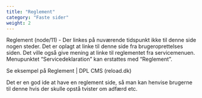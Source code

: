 ```yaml
---
title: "Reglement"
category: "Faste sider"
weight: 2
---
```


Reglement (node/11) - Der linkes på nuværende tidspunkt ikke til denne side nogen steder. Det er oplagt at linke til denne side fra brugeroprettelses siden. Det ville også give mening at linke til reglementet fra servicemenuen. Menupunktet “Servicedeklaration” kan erstattes med “Reglement”.

Se eksempel på Reglement | DPL CMS (reload.dk)

Det er en god ide at have en reglement side, så man kan henvise brugerne til denne hvis der skulle opstå tvister om adfærd etc.

